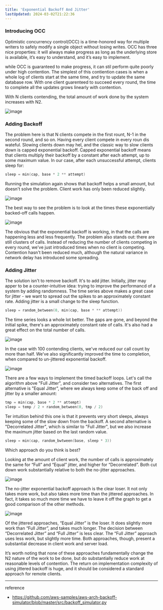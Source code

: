 ```yaml
---
title: 'Exponential Backoff And Jitter'
lastUpdated: 2024-03-02T21:22:36
---
```


### Introducing OCC
Optimistic concurrency control(OCC) is a time-honored way for multiple writers to safely modify a single object without losing writes. OCC has three nice properties: it will always make progress as long as the underlying store is available, it’s easy to understand, and it’s easy to implement.

while OCC is guaranteed to make progress, it can stil perform quite poorly under high contention. The simplest of this contiention cases is when a whole log of clients start at the same time, and try to update the same database row. With one client guarenteed to succeed every round, the time to complete all the updates grows linearly with contention.

With N clients contending, the total amount of work done by the system increases with N2.

![image](https://github.com/rlaisqls/TIL/assets/81006587/cb23c3d2-cc47-4d84-9271-7a817818d349)

### Adding Backoff

The problem here is that N clients compete in the first rount, N-1 in the second round, and so on. Having every client compete in every roun dis wateful. Slowing clients down may hel, and the classic way to slow clients down is capped exponential backoff. Capped exponential backoff means that clients multiply their backoff by a constant after each attempt, up to some maximum value. In our case, after each unsuccessful attempt, clients sleep for:

```c
sleep = min(cap, base * 2 ** attempt)
```

Running the simulation again shows that backoff helps a small amount, but doesn't solve the problem. Client work has only been reduced slightly.

![image](https://github.com/rlaisqls/TIL/assets/81006587/16cd8173-d354-4626-8896-163814323794)

The best way to see the problem is to look at the times these exponentially backed-off calls happen.

![image](https://github.com/rlaisqls/TIL/assets/81006587/5235d62a-6fa6-40f6-a826-50a45c1ebf7c)

The obvious that the exponential backoff is working, in that the calls are happening less and less frequently. The problem also stands out: there are still clusters of calls. Instead of reducing the number of clients competing in every round, we've just introduced times when no client is competing. Contention hasn't been reduced much, although the natural variance in network delay has introduced some spreading.

### Adding Jitter

The solution isn't to remove backoff. It's to add jitter. Initially, jitter may apper to be a counter-intuitive idea: trying to improve the performancd of a system by adding randomness. The time series above makes a great case for jitter - we want to spread out the spikes to an approximately constant rate. Adding jitter is a small change to the sleep function.

```c
sleep = random_between(0, min(cap, base * ** attempt))
```

The time series looks a whole lot better. The gaps are gone, and beyond the initial spike, there's an approximately constant rate of calls. It's also had a great effect on the total number of calls.

![image](https://github.com/rlaisqls/TIL/assets/81006587/19ae5986-3024-4122-a4a6-a2641fae7368)

In the case with 100 contending clients, we've reduced our call count by more than half. We've also significantly improved the time to completion, when compared to un-jittered exponential backoff.

![image](https://github.com/rlaisqls/TIL/assets/81006587/7e64a0ca-c7da-4c63-8d6e-1e0b16496021)

There are a few ways to implement the timed backoff loops. Let's call the algorithm above "Full Jitter", and consider two alternatives. The first alternative is "Equal Jitter", where we always keep some of the back off and jitter by a smaller amount:

```c
tmp = min(cap, base * 2 ** attempt)
sleep = temp / 2 + random_between(0, tmp / 2)
```

Ter intuition behind this one is that it prevents very short sleeps, always keeping some of the slow down from the backoff. A second alternative is "Decorrelated Jitter", which is similar to "Full Jitter", but we also increase the maximum jitter based on the last random value.

```c
sleep = min(cap, random_bwtween(base, sleep * 3))
```

Which approach do you think is best?

Looking at the amount of client work, the number of calls is approximately the same for “Full” and “Equal” jitter, and higher for “Decorrelated”. Both cut down work substantially relative to both the no-jitter approaches.

![image](https://github.com/rlaisqls/TIL/assets/81006587/5fe5e0a3-d198-4731-9db9-7943f50a7d34)

The no-jitter exponential backoff approach is the clear loser. It not only takes more work, but also takes more time than the jittered approaches. In fact, it takes so much more time we have to leave it off the graph to get a good comparison of the other methods.

![image](https://github.com/rlaisqls/TIL/assets/81006587/4d5cd304-2511-4997-b997-eed15f8f6243)


Of the jittered approaches, “Equal Jitter” is the loser. It does slightly more work than “Full Jitter”, and takes much longer. The decision between “Decorrelated Jitter” and “Full Jitter” is less clear. The “Full Jitter” approach uses less work, but slightly more time. Both approaches, though, present a substantial decrease in client work and server load.

It’s worth noting that none of these approaches fundamentally change the N2 nature of the work to be done, but do substantially reduce work at reasonable levels of contention. The return on implementation complexity of using jittered backoff is huge, and it should be considered a standard approach for remote clients.

---
reference
- https://github.com/aws-samples/aws-arch-backoff-simulator/blob/master/src/backoff_simulator.py

